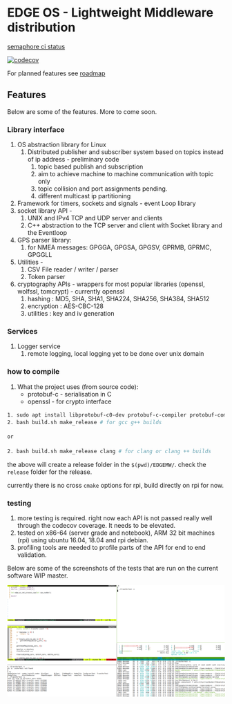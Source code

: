 # EDGE OS - Lightweight Middleware distribution

[semaphore ci status](https://devnaga.semaphoreci.com/dashboards/my-work)

[![codecov](https://codecov.io/gh/DevNaga/EDGEMW/branch/master/graph/badge.svg)](https://codecov.io/gh/DevNaga/EDGEMW)

For planned features see [roadmap](roadmap.md)

## Features

Below are some of the features. More to come soon.


### Library interface

1. OS abstraction library for Linux
    1. Distributed publisher and subscriber system based on topics instead of ip address  - preliminary code
        1. topic based publish and subscription
        2. aim to achieve machine to machine communication with topic only
        3. topic collision and port assignments pending.
        4. different multicast ip partitioning 
2. Framework for timers, sockets and signals - event Loop library
3. socket library API -
    1. UNIX and IPv4  TCP and UDP server and clients
    2. C++ abstraction to the TCP server and client with Socket library and the Eventloop
4. GPS parser library:
    1. for NMEA messages:
        GPGGA, GPGSA, GPGSV, GPRMB, GPRMC, GPGGLL
5. Utilities -
    1. CSV File reader / writer / parser
    2. Token parser
6. cryptography APIs - wrappers for most popular libraries (openssl, wolfssl, tomcrypt) - currently openssl
    1. hashing :
        MD5, SHA, SHA1, SHA224, SHA256, SHA384, SHA512
    2. encryption :
        AES-CBC-128
    3. utilities :
        key and iv generation


### Services

1. Logger service
    1. remote logging, local logging yet to be done over unix domain


### how to compile

1. What the project uses (from source code):
    - protobuf-c - serialisation in C
    - openssl - for crypto interface


```bash
1. sudo apt install libprotobuf-c0-dev protobuf-c-compiler protobuf-compiler libprotobuf-dev libprotoc-dev libprotobuf-c-dev cmake make gcc g++ clang clang++
2. bash build.sh make_release # for gcc g++ builds

or 

2. bash build.sh make_release clang # for clang or clang ++ builds

```

the above will create a release folder in the `$(pwd)/EDGEMW/`. check the `release` folder for the release.

currently there is no cross `cmake` options for rpi, build directly on rpi for now.

### testing

1. more testing is required. right now each API is not passed really well through the codecov coverage. It needs to be elevated.
2. tested on x86-64 (server grade and notebook), ARM 32 bit machines (rpi) using ubuntu 16.04, 18.04 and rpi debian.
3. profiling tools are needed to profile parts of the API for end to end validation.

Below are some of the screenshots of the tests that are run on the current software WIP master.


![](tests/tcp_perf_test.png?raw=true)


